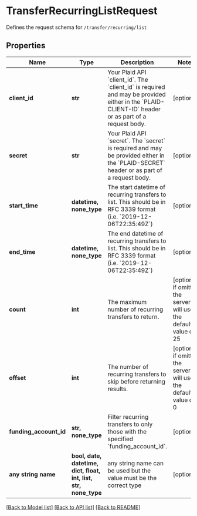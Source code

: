 # TransferRecurringListRequest

Defines the request schema for `/transfer/recurring/list`

## Properties
Name | Type | Description | Notes
------------ | ------------- | ------------- | -------------
**client_id** | **str** | Your Plaid API &#x60;client_id&#x60;. The &#x60;client_id&#x60; is required and may be provided either in the &#x60;PLAID-CLIENT-ID&#x60; header or as part of a request body. | [optional] 
**secret** | **str** | Your Plaid API &#x60;secret&#x60;. The &#x60;secret&#x60; is required and may be provided either in the &#x60;PLAID-SECRET&#x60; header or as part of a request body. | [optional] 
**start_time** | **datetime, none_type** | The start datetime of recurring transfers to list. This should be in RFC 3339 format (i.e. &#x60;2019-12-06T22:35:49Z&#x60;) | [optional] 
**end_time** | **datetime, none_type** | The end datetime of recurring transfers to list. This should be in RFC 3339 format (i.e. &#x60;2019-12-06T22:35:49Z&#x60;) | [optional] 
**count** | **int** | The maximum number of recurring transfers to return. | [optional]  if omitted the server will use the default value of 25
**offset** | **int** | The number of recurring transfers to skip before returning results. | [optional]  if omitted the server will use the default value of 0
**funding_account_id** | **str, none_type** | Filter recurring transfers to only those with the specified &#x60;funding_account_id&#x60;. | [optional] 
**any string name** | **bool, date, datetime, dict, float, int, list, str, none_type** | any string name can be used but the value must be the correct type | [optional]

[[Back to Model list]](../README.md#documentation-for-models) [[Back to API list]](../README.md#documentation-for-api-endpoints) [[Back to README]](../README.md)


